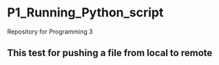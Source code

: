 # P1_Running_Python_script
Repository for Programming 3

## This test for pushing a file from local to remote
